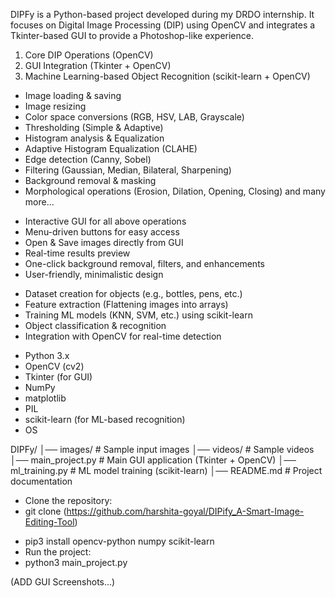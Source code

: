 <!--! DIPFy: Digital Image Processing Toolkit -> -->

<!--? 📌 Overview -->
DIPFy is a Python-based project developed during my DRDO internship. It focuses on Digital Image Processing (DIP) using OpenCV and integrates a Tkinter-based GUI to provide a Photoshop-like experience.

<!--* The project is built in three phases: -->
1. Core DIP Operations (OpenCV)
2. GUI Integration (Tkinter + OpenCV)
3. Machine Learning-based Object Recognition (scikit-learn + OpenCV)

<!--todo This project demonstrates how traditional image processing can be combined with GUI design and machine learning to create a complete intelligent vision system. -->

<!--? ✨ Features -->

<!--* Task 1: Core DIP Operations (OpenCV) -->
- Image loading & saving
- Image resizing
- Color space conversions (RGB, HSV, LAB, Grayscale)
- Thresholding (Simple & Adaptive)
- Histogram analysis & Equalization
- Adaptive Histogram Equalization (CLAHE)
- Edge detection (Canny, Sobel)
- Filtering (Gaussian, Median, Bilateral, Sharpening)
- Background removal & masking
- Morphological operations (Erosion, Dilation, Opening, Closing) and many more...

<!--* Task 2: GUI Photoshop-like Application (Tkinter + OpenCV) -->
- Interactive GUI for all above operations
- Menu-driven buttons for easy access
- Open & Save images directly from GUI
- Real-time results preview
- One-click background removal, filters, and enhancements
- User-friendly, minimalistic design

<!--* Task 3: ML-based Object Recognition (scikit-learn + OpenCV) (In Progress) -->
- Dataset creation for objects (e.g., bottles, pens, etc.)
- Feature extraction (Flattening images into arrays)
- Training ML models (KNN, SVM, etc.) using scikit-learn
- Object classification & recognition
- Integration with OpenCV for real-time detection

<!--? 🛠️ Tech Stack -->
- Python 3.x
- OpenCV (cv2)
- Tkinter (for GUI)
- NumPy
- matplotlib
- PIL
- scikit-learn (for ML-based recognition)
- OS

<!--! 📂 Project Structure -->
DIPFy/
│── images/                  # Sample input images
│── videos/                  # Sample videos
│── main_project.py          # Main GUI application (Tkinter + OpenCV)
│── ml_training.py           # ML model training (scikit-learn)
│── README.md                # Project documentation

<!-- ?🚀 Installation & Setup -->
- Clone the repository:
- git clone (https://github.com/harshita-goyal/DIPify_A-Smart-Image-Editing-Tool)
<!--* Install dependencies: -->
- pip3 install opencv-python numpy scikit-learn
- Run the project:
- python3 main_project.py


<!--? SCREENSHOTS -->
(ADD GUI Screenshots...)



<!--? 📌 Conclusion -->

<!--todo This project highlights the integration of image processing techniques with user-friendly interfaces and extends into machine learning for object recognition. It serves as a mini-Photoshop for basic DIP tasks and is evolving into a smart recognition system. The progression from OpenCV-based DIP → GUI applications → ML-based detection reflects both practical application and research potential. -->
